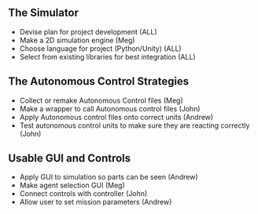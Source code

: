 <h2><b>The Simulator</b></h2>


* Devise plan for project development (ALL)
* Make a 2D simulation engine (Meg)
* Choose language for project (Python/Unity) (ALL)
* Select from existing libraries for best integration (ALL)

<h2><b>The Autonomous Control Strategies</b></h2>


* Collect or remake Autonomous Control files (Meg)
* Make a wrapper to call Autonomous control files (John)
* Apply Autonomous control files onto correct units (Andrew)
* Test autonomous control units to make sure they are reacting correctly (John)

<h2><b>Usable GUI and Controls</b></h2>


* Apply GUI to simulation so parts can be seen (Andrew)
* Make agent selection GUI (Meg)
* Connect controls with controller (John)
* Allow user to set mission parameters (Andrew)
